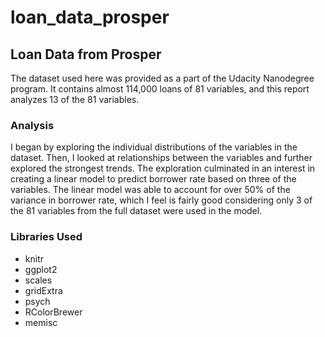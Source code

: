 # loan_data_prosper

## Loan Data from Prosper

The dataset used here was provided as a part of the Udacity Nanodegree program. It contains almost 114,000 loans of 81 variables, and this report analyzes 13 of the 81 variables.

### Analysis

I began by exploring the individual distributions of the variables in the dataset. Then, I looked at relationships between the variables and further explored the strongest trends. The exploration culminated in an interest in creating a linear model to predict borrower rate based on three of the variables. The linear model was able to account for over 50% of the variance in borrower rate, which I feel is fairly good considering only 3 of the 81 variables from the full dataset were used in the model.

### Libraries Used
- knitr
- ggplot2
- scales
- gridExtra
- psych
- RColorBrewer
- memisc
